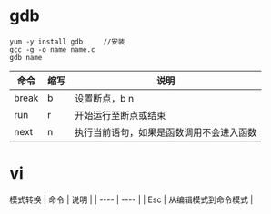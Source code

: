 # gdb
```
yum -y install gdb     //安装
gcc -g -o name name.c
gdb name
```
|  命令  | 缩写  | 说明  |
|  ----  | ----  |  ---- |
| break  | b     |  设置断点，b n  |
| run    | r     |开始运行至断点或结束|
| next   | n     |执行当前语句，如果是函数调用不会进入函数|

# vi
模式转换
|  命令  | 说明  |
|  ----  | ----  | 
| Esc  | 从编辑模式到命令模式     | 

